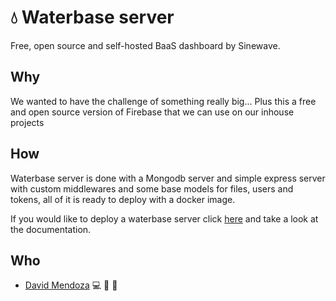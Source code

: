 # :droplet: Waterbase server

Free, open source and self-hosted BaaS dashboard by Sinewave.

## Why

We wanted to have the challenge of something really big...
Plus this a free and open source version of Firebase that we can use on our inhouse projects

## How

Waterbase server is done with a Mongodb server and simple express server with custom middlewares and some base models for files, users and tokens, all of it is ready to deploy with a docker image.

If you would like to deploy a waterbase server click [here](https://github.com/sinewtech/waterbase-server/tree/develop/docs) and take a look at the documentation.

## Who

- [David Mendoza](https://github.com/mendoza) :computer: :book: :triangular_ruler:
